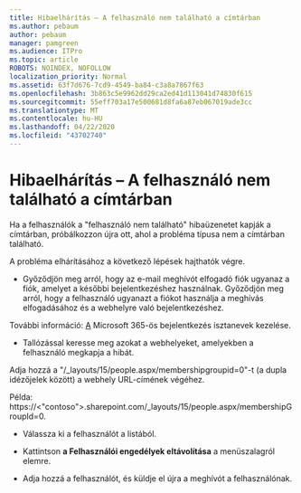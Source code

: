 ```yaml
---
title: Hibaelhárítás – A felhasználó nem található a címtárban
ms.author: pebaum
author: pebaum
manager: pamgreen
ms.audience: ITPro
ms.topic: article
ROBOTS: NOINDEX, NOFOLLOW
localization_priority: Normal
ms.assetid: 63f7d676-7cd9-4549-ba84-c3a8a7867f63
ms.openlocfilehash: 3b863c5e9962dd29ca2ed41d113041d74830f615
ms.sourcegitcommit: 55eff703a17e500681d8fa6a87eb067019ade3cc
ms.translationtype: MT
ms.contentlocale: hu-HU
ms.lasthandoff: 04/22/2020
ms.locfileid: "43702740"
---
```

# <a name="troubleshoot-issue---user-not-found-in-directory"></a>Hibaelhárítás – A felhasználó nem található a címtárban

Ha a felhasználók a "felhasználó nem található" hibaüzenetet kapják a címtárban, próbálkozzon újra ott, ahol a probléma típusa nem a címtárban található.

A probléma elhárításához a következő lépések hajthatók végre.

- Győződjön meg arról, hogy az e-mail meghívót elfogadó fiók ugyanaz a fiók, amelyet a későbbi bejelentkezéshez használnak. Győződjön meg arról, hogy a felhasználó ugyanazt a fiókot használja a meghívás elfogadásához és a webhelyre való bejelentkezéshez. 

További információ: [A</a> Microsoft 365-ös bejelentkezés isztanevek kezelése.](https://support.microsoft.com/help/12407/microsoft-account-how-to-manage-aliases) 

- Tallózással keresse meg azokat a webhelyeket, amelyekben a felhasználó megkapja a hibát. 

Adja hozzá a "/_layouts/15/people.aspx/membershipgroupid=0"-t (a dupla idézőjelek között) a webhely URL-címének végéhez. 

Példa: https://<"contoso">.sharepoint.com/_layouts/15/people.aspx/membershipGroupId=0.

- Válassza ki a felhasználót a listából.

- Kattintson **a Felhasználói engedélyek eltávolítása** a menüszalagról elemre. 
-  Adja hozzá a felhasználót, és küldje el újra a meghívót a felhasználónak.

